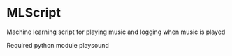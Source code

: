 # MLScript
Machine learning script for playing music and logging when music is played

Required python module playsound
